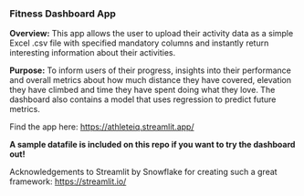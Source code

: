 ### Fitness Dashboard App

__Overview:__ This app allows the user to upload their activity data as a simple Excel .csv file with specified mandatory columns and instantly return interesting information about their activities.

__Purpose:__ To inform users of their progress, insights into their performance and overall metrics about how much distance they have covered, elevation they have climbed and time they have spent doing what they love. The dashboard also contains a model that uses regression to predict future metrics.

Find the app here: https://athleteiq.streamlit.app/

__A sample datafile is included on this repo if you want to try the dashboard out!__

Acknowledgements to Streamlit by Snowflake for creating such a great framework: https://streamlit.io/

